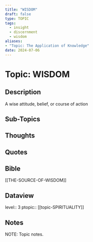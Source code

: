 ```yaml
---
title: "WISDOM"
draft: false
type: TOPIC
tags:
  - insight
  - discernment
  - wisdom
aliases: 
- "Topic: The Application of Knowledge"
date: 2024-07-06
---
```

# Topic: WISDOM 
## Description
A wise attitude, belief, or course of action

## Sub-Topics

## Thoughts

## Quotes

## Bible
[[THE-SOURCE-OF-WISDOM]]
## Dataview
level:: 3
ptopic:: [[topic-SPIRITUALITY]]

## Notes
NOTE: Topic notes.